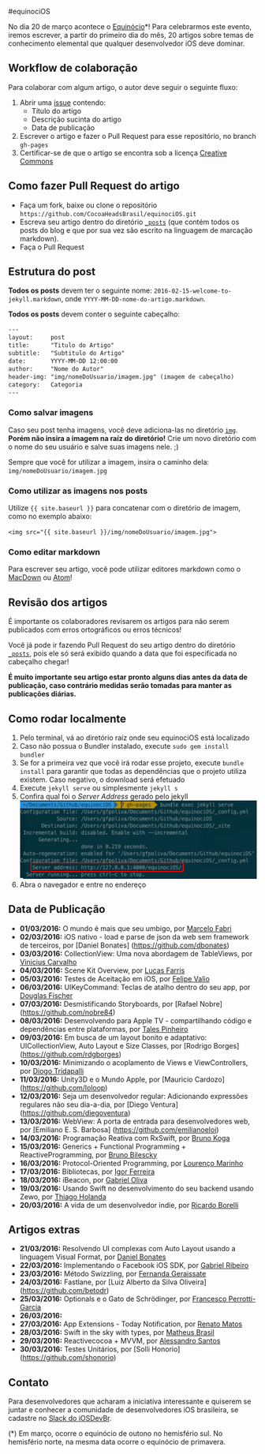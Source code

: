 #equinociOS

No dia 20 de março acontece o [Equinócio](https://pt.wikipedia.org/wiki/Equinócio)*! Para celebrarmos este evento, iremos escrever, a partir do primeiro dia do mês, 20 artigos sobre temas de conhecimento elemental que qualquer desenvolvedor iOS deve dominar.

## Workflow de colaboração
Para colaborar com algum artigo, o autor deve seguir o seguinte fluxo:

1. Abrir uma [issue](https://github.com/CocoaHeadsBrasil/equinociOS/issues) contendo:
	- Título do artigo
	- Descrição sucinta do artigo
	- Data de publicação
2. Escrever o artigo e fazer o Pull Request para esse repositório, no branch `gh-pages`
3. Certificar-se de que o artigo se encontra sob a licença [Creative Commons](https://br.creativecommons.org/)

## Como fazer Pull Request do artigo
- Faça um fork, baixe ou clone o repositório `https://github.com/CocoaHeadsBrasil/equinociOS.git`
- Escreva seu artigo dentro do diretório [`_posts`](https://github.com/CocoaHeadsBrasil/equinociOS/tree/gh-pages/_posts) (que contém todos os posts do blog e que por sua vez são escrito na linguagem de marcação markdown).
- Faça o Pull Request

## Estrutura do post
**Todos os posts** devem ter o seguinte nome: `2016-02-15-welcome-to-jekyll.markdown`, onde `YYYY-MM-DD-nome-do-artigo.markdown`.

**Todos os posts** devem conter o seguinte cabeçalho:

	---
	layout:     post
	title:      "Titulo do Artigo"
	subtitle:   "Subtitulo do Artigo"
	date:       YYYY-MM-DD 12:00:00
	author:     "Nome do Autor"
	header-img: "img/nomeDoUsuario/imagem.jpg" (imagem de cabeçalho)
	category:   Categoria
	---

### Como salvar imagens
Caso seu post tenha imagens, você deve adiciona-las no diretório [`img`](https://github.com/CocoaHeadsBrasil/equinociOS/tree/gh-pages/img). **Porém não insira a imagem na raíz do diretório!** Crie um novo diretório com o nome do seu usuário e salve suas imagens nele. ;)

Sempre que você for utilizar a imagem, insira o caminho dela: `img/nomeDoUsuario/imagem.jpg`

### Como utilizar as imagens nos posts
Utilize `{{ site.baseurl }}` para concatenar com o diretório de imagem, como no exemplo abaixo: 

`<img src="{{ site.baseurl }}/img/nomeDoUsuario/imagem.jpg">`

### Como editar markdown
Para escrever seu artigo, você pode utilizar editores markdown como o [MacDown](http://macdown.uranusjr.com/) ou [Atom](https://atom.io/packages/markdown-writer)!

## Revisão dos artigos
É importante os colaboradores revisarem os artigos para não serem publicados com erros ortográficos ou erros técnicos!

Você já pode ir fazendo Pull Request do seu artigo dentro do diretório [`_posts`](https://github.com/CocoaHeadsBrasil/equinociOS/tree/gh-pages/_posts), pois ele só será exibido quando a data que foi especificada no cabeçalho chegar!

**É muito importante seu artigo estar pronto alguns dias antes da data de publicação, caso contrário medidas serão tomadas para manter as publicações diárias.**

## Como rodar localmente
1. Pelo terminal, vá ao diretório raíz onde seu equinociOS está localizado
2. Caso não possua o Bundler instalado, execute `sudo gem install bundler`
2. Se for a primeira vez que você irá rodar esse projeto, execute `bundle install` para garantir que todas as dependências que o projeto utiliza existem. Caso negativo, o download será efetuado
2. Execute `jekyll serve` ou simplesmente `jekyll s`
3. Confira qual foi o *Server Address* gerado pelo jekyll ![](img/jekyll-path.png)
4. Abra o navegador e entre no endereço


## Data de Publicação
- **01/03/2016:** O mundo é mais que seu umbigo, por [Marcelo Fabri](https://github.com/marcelofabri)
- **02/03/2016:** iOS nativo - load e parse de json da web sem framework de terceiros, por [Daniel Bonates] (https://github.com/dbonates)
- **03/03/2016:** CollectionView: Uma nova abordagem de TableViews, por [Vinicius Carvalho](https://github.com/Viniciuscarvalho)
- **04/03/2016:** Scene Kit Overview, por [Lucas Farris](https://github.com/luksfarris)
- **05/03/2016:** Testes de Aceitação em iOS, por [Felipe Valio](https://github.com/felipe-valio-movile)
- **06/03/2016:** UIKeyCommand: Teclas de atalho dentro do seu app, por [Douglas Fischer](https://github.com/DougFischer)
- **07/03/2016:** Desmistificando Storyboards, por [Rafael Nobre] (https://github.com/nobre84)
- **08/03/2016:** Desenvolvendo para Apple TV - compartilhando código e dependências entre plataformas, por [Tales Pinheiro](https://github.com/talesp)
- **09/03/2016:** Em busca de um layout bonito e adaptativo: UICollectionView, Auto Layout e Size Classes, por [Rodrigo Borges] (https://github.com/rdgborges)
- **10/03/2016:** Minimizando o acoplamento de Views e ViewControllers, por [Diogo Tridapalli](https://github.com/diogot)
- **11/03/2016:** Unity3D e o Mundo Apple, por [Mauricio Cardozo] (https://github.com/loloop)
- **12/03/2016:** Seja um desenvolvedor regular: Adicionando expressões regulares não seu dia-a-dia, por [Diego Ventura] (https://github.com/diegoventura)
- **13/03/2016:** WebView: A porta de entrada para desenvolvedores web, por [Emiliano E. S. Barbosa] (https://github.com/emilianoeloi)
- **14/03/2016:** Programação Reativa com RxSwift, por [Bruno Koga](https://github.com/brunokoga)
- **15/03/2016:** Generics + Functional Programming + ReactiveProgramming, por [Bruno Bilescky](https://github.com/brunogb)
- **16/03/2016:** Protocol-Oriented Programming, por [Lourenço Marinho](https://github.com/lourenco-marinho)
- **17/03/2016:** Bibliotecas, por [Igor Ferreira](https://github.com/igorcferreira)
- **18/03/2016:** iBeacon, por [Gabriel Oliva](https://github.com/gabrieloliva)
- **19/03/2016:** Usando Swift no desenvolvimento do seu backend usando Zewo, por [Thiago Holanda](https://github.com/unnamedd)
- **20/03/2016:** A vida de um desenvolvedor indie, por [Ricardo Borelli](https://github.com/rabc)

## Artigos extras
- **21/03/2016:** Resolvendo UI complexas com Auto Layout usando a linguagem Visual Format, por [Daniel Bonates](https://github.com/dbonates)
- **22/03/2016:** Implementando o Facebook iOS SDK, por [Gabriel Ribeiro](https://github.com/gabrielribeiro)
- **23/03/2016:** Método Swizzling, por [Fernanda Geraissate](https://github.com/fggeraissate)
- **24/03/2016:** Fastlane, por [Luiz Alberto da Silva Oliveira] (https://github.com/betodr)
- **25/03/2016:** Optionals e o Gato de Schrödinger, por [Francesco Perrotti-Garcia](https://github.com/fpg1503)
- **26/03/2016:**
- **27/03/2016:** App Extensions - Today Notification, por [Renato Matos](https://github.com/renatosarro)
- **28/03/2016:** Swift in the sky with types, por [Matheus Brasil](https://github.com/mabrasil)
- **29/03/2016:** Reactivecocoa + MVVM, por [Alessandro Santos](https://github.com/delarge77)
- **30/03/2016:** Testes Unitários, por [Solli Honorio] (https://github.com/shonorio)

## Contato
Para desenvolvedores que acharam a iniciativa interessante e quiserem se juntar e conhecer a comunidade de desenvolvedores iOS brasileira, se cadastre no [Slack do iOSDevBr](http://iosdevbr.herokuapp.com/).


(*) Em março, ocorre o equinócio de outono no hemisfério sul. No hemisfério norte, na mesma data ocorre o equinócio de primavera.